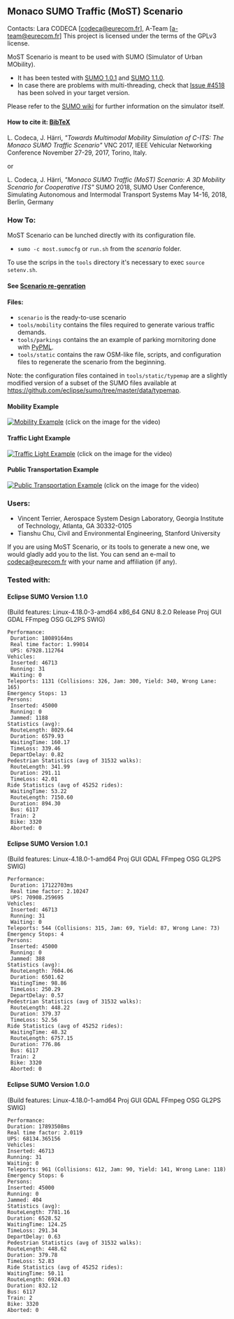 ## Monaco SUMO Traffic (MoST) Scenario

Contacts: Lara CODECA [codeca@eurecom.fr], A-Team [a-team@eurecom.fr]
This project is licensed under the terms of the GPLv3 license.

MoST Scenario is meant to be used with SUMO (Simulator of Urban MObility).
* It has been tested with [SUMO 1.0.1](https://github.com/eclipse/sumo/tree/v1_0_1) and [SUMO 1.1.0](https://github.com/eclipse/sumo/tree/v1_1_0).
* In case there are problems with multi-threading, check that [Issue #4518](https://github.com/eclipse/sumo/issues/4518) has been solved in your target version.

Please refer to the [SUMO wiki](http://sumo.dlr.de/wiki/Simulation_of_Urban_MObility_-_Wiki) for further information on the simulator itself.

#### How to cite it: [BibTeX](https://github.com/lcodeca/MoSTScenario/blob/master/cite.bib)
L. Codeca, J. Härri,
*"Towards Multimodal Mobility Simulation of C-ITS: The Monaco SUMO Traffic Scenario"*
VNC 2017, IEEE Vehicular Networking Conference
November 27-29, 2017, Torino, Italy.

or

L. Codeca, J. Härri,
*"Monaco SUMO Traffic (MoST) Scenario: A 3D Mobility Scenario for Cooperative ITS"*
SUMO 2018, SUMO User Conference, Simulating Autonomous and Intermodal Transport Systems
May 14-16, 2018, Berlin, Germany

### How To:
MoST Scenario can be lunched directly with its configuration file.
* `sumo -c most.sumocfg` or `run.sh` from the _scenario_ folder.

To use the scrips in the `tools` directory it's necessary to exec `source setenv.sh`.
#### See [Scenario re-genration](https://github.com/lcodeca/MoSTScenario/wiki/How-to-rebuild-the-scenario.)

#### Files:
* `scenario` is the ready-to-use scenario
* `tools/mobility` contains the files required to generate various traffic demands.
* `tools/parkings` contains the an example of parking mornitoring done with [PyPML](https://github.com/lcodeca/PyPML).
* `tools/static` contains the raw OSM-like file, scripts, and configuration files to regenerate the scenario from the beginning.

Note: the configuration files contained in `tools/static/typemap` are a slightly modified version of a subset of the SUMO files available at https://github.com/eclipse/sumo/tree/master/data/typemap.

#### Mobility Example
[![Mobility Example](https://img.youtube.com/vi/nFVhodnJKws/0.jpg)](https://www.youtube.com/watch?v=nFVhodnJKws)
(click on the image for the video)

#### Traffic Light Example
[![Traffic Light Example](https://img.youtube.com/vi/Wwp_riSsLAs/0.jpg)](https://www.youtube.com/watch?v=Wwp_riSsLAs)
(click on the image for the video)

#### Public Transportation Example
[![Public Transportation Example](https://img.youtube.com/vi/r7iE3LRiSNA/0.jpg)](https://www.youtube.com/watch?v=r7iE3LRiSNA)
(click on the image for the video)

### Users:
* Vincent Terrier, Aerospace System Design Laboratory, Georgia Institute of Technology, Atlanta, GA 30332-0105
* Tianshu Chu, Civil and Environmental Engineering, Stanford University

If you are using MoST Scenario, or its tools to generate a new one, we would gladly add you to the list.
You can send an e-mail to codeca@eurecom.fr with your name and affiliation (if any).

### Tested with:

#### Eclipse SUMO Version 1.1.0
(Build features: Linux-4.18.0-3-amd64 x86_64 GNU 8.2.0 Release Proj GUI GDAL FFmpeg OSG GL2PS SWIG)

```
Performance:
 Duration: 18089164ms
 Real time factor: 1.99014
 UPS: 67928.112764
Vehicles:
 Inserted: 46713
 Running: 31
 Waiting: 0
Teleports: 1131 (Collisions: 326, Jam: 300, Yield: 340, Wrong Lane: 165)
Emergency Stops: 13
Persons:
 Inserted: 45000
 Running: 0
 Jammed: 1188
Statistics (avg):
 RouteLength: 8029.64
 Duration: 6579.93
 WaitingTime: 160.17
 TimeLoss: 339.46
 DepartDelay: 0.82
Pedestrian Statistics (avg of 31532 walks):
 RouteLength: 341.99
 Duration: 291.11
 TimeLoss: 42.01
Ride Statistics (avg of 45252 rides):
 WaitingTime: 53.22
 RouteLength: 7150.60
 Duration: 894.30
 Bus: 6117
 Train: 2
 Bike: 3320
 Aborted: 0
 ```

 #### Eclipse SUMO Version 1.0.1
(Build features: Linux-4.18.0-1-amd64 Proj GUI GDAL FFmpeg OSG GL2PS SWIG)

```
Performance:
 Duration: 17122703ms
 Real time factor: 2.10247
 UPS: 70908.259695
Vehicles:
 Inserted: 46713
 Running: 31
 Waiting: 0
Teleports: 544 (Collisions: 315, Jam: 69, Yield: 87, Wrong Lane: 73)
Emergency Stops: 4
Persons:
 Inserted: 45000
 Running: 0
 Jammed: 388
Statistics (avg):
 RouteLength: 7604.06
 Duration: 6501.62
 WaitingTime: 98.86
 TimeLoss: 250.29
 DepartDelay: 0.57
Pedestrian Statistics (avg of 31532 walks):
 RouteLength: 448.22
 Duration: 379.37
 TimeLoss: 52.56
Ride Statistics (avg of 45252 rides):
 WaitingTime: 48.32
 RouteLength: 6757.15
 Duration: 776.86
 Bus: 6117
 Train: 2
 Bike: 3320
 Aborted: 0

 ```

#### Eclipse SUMO Version 1.0.0
(Build features: Linux-4.18.0-1-amd64 Proj GUI GDAL FFmpeg OSG GL2PS SWIG)
 ```
 Performance:
 Duration: 17893508ms
 Real time factor: 2.0119
 UPS: 68134.365156
Vehicles:
 Inserted: 46713
 Running: 31
 Waiting: 0
Teleports: 961 (Collisions: 612, Jam: 90, Yield: 141, Wrong Lane: 118)
Emergency Stops: 6
Persons:
 Inserted: 45000
 Running: 0
 Jammed: 404
Statistics (avg):
 RouteLength: 7781.16
 Duration: 6528.52
 WaitingTime: 124.25
 TimeLoss: 291.34
 DepartDelay: 0.63
Pedestrian Statistics (avg of 31532 walks):
 RouteLength: 448.62
 Duration: 379.78
 TimeLoss: 52.83
Ride Statistics (avg of 45252 rides):
 WaitingTime: 50.11
 RouteLength: 6924.03
 Duration: 832.12
 Bus: 6117
 Train: 2
 Bike: 3320
 Aborted: 0

 ```